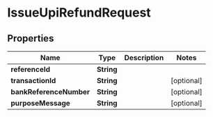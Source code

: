 

# IssueUpiRefundRequest


## Properties

| Name | Type | Description | Notes |
|------------ | ------------- | ------------- | -------------|
|**referenceId** | **String** |  |  |
|**transactionId** | **String** |  |  [optional] |
|**bankReferenceNumber** | **String** |  |  [optional] |
|**purposeMessage** | **String** |  |  [optional] |



